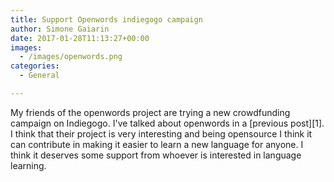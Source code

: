 ```yaml
---
title: Support Openwords indiegogo campaign
author: Simone Gaiarin
date: 2017-01-28T11:13:27+00:00
images:
  - /images/openwords.png
categories:
  - General

---
```

My friends of the openwords project are trying a new crowdfunding campaign on Indiegogo. I've talked about openwords in a [previous post][1]. I think that their project is very interesting and being opensource I think it can contribute in making it easier to learn a new language for anyone. I think it deserves some support from whoever is interested in language learning.

